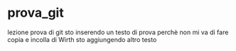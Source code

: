 # prova_git
lezione prova di git
sto inserendo un testo di prova perchè non mi va di fare copia e incolla di Wirth
sto aggiungendo altro testo
